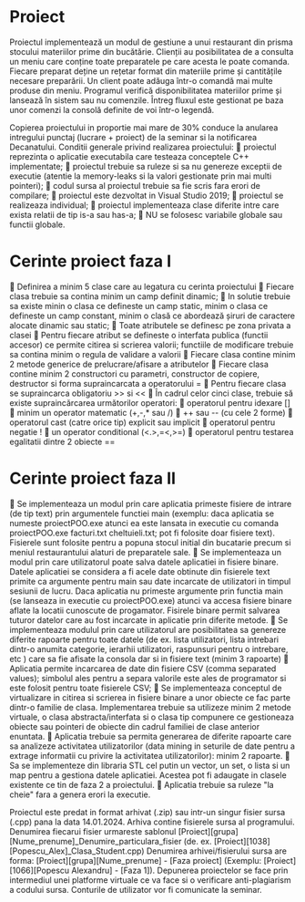 # Proiect
Proiectul implementează un modul de gestiune a unui restaurant din prisma stocului materiilor prime din bucătărie. Clienții au posibilitatea de a consulta un meniu care conține toate preparatele pe care acesta le poate comanda. Fiecare preparat deține un rețetar format din materiile prime și cantitățile necesare preparării. Un client poate adăuga într-o comandă mai multe produse din meniu. Programul verifică disponibilitatea materiilor prime și lansează în sistem sau nu comenzile. Întreg fluxul este gestionat pe baza unor comenzi la consolă definite de voi într-o legendă.

Copierea proiectului in proportie mai mare de 30% conduce la anularea intregului punctaj (lucrare + proiect) de la seminar  si la notificarea Decanatului.
Conditii generale privind realizarea proiectului:
	proiectul reprezinta o aplicatie executabila care testeaza conceptele C++ implementate;
	proiectul trebuie sa ruleze si sa nu genereze exceptii de executie (atentie la memory-leaks si la valori gestionate prin mai multi pointeri);
	codul sursa al proiectul trebuie sa fie scris fara erori de compilare;
	proiectul este dezvoltat in Visual Studio 2019;
	proiectul se realizeaza individual;
	proiectul implementeaza clase diferite intre care exista relatii de tip is-a sau has-a; 
	NU se folosesc variabile globale sau functii globale.

# Cerinte proiect faza I
	Definirea a minim 5 clase care au legatura cu cerinta proiectului
	Fiecare clasa trebuie sa contina minim un camp definit dinamic;
	In solutie trebuie sa existe minin o clasa ce defineste un camp static, minim o clasa ce defineste un camp constant, minim o clasă ce abordează șiruri de caractere alocate dinamic sau static;
	Toate atributele se definesc pe zona privata a clasei
	Pentru fiecare atribut se defineste o interfata publica (functii accesor) ce permite citirea si scrierea valorii; functiile de modificare trebuie sa contina minim o regula de validare a valorii
	Fiecare clasa contine minim 2 metode generice de prelucrare/afisare a atributelor
	Fiecare clasa contine minim 2 constructori cu parametri, constructor de copiere, destructor si forma supraincarcata a operatorului =
	Pentru fiecare clasa se supraincarca obligatoriu >> si <<
	În cadrul celor cinci clase, trebuie să existe supraincărcarea următorilor operatori:
	operatorul pentru idexare []
	minim un operator matematic (+,-,* sau /)
	++ sau -- (cu cele 2 forme)
	operatorul cast (catre orice tip) explicit sau implicit
	operatorul pentru negatie !
	un operator conditional (<.>,=<,>=)
	operatorul pentru testarea egalitatii dintre 2 obiecte ==

# Cerinte proiect faza II
	Se implementeaza un modul prin care aplicatia primeste fisiere de intrare (de tip text) prin argumentele functiei main (exemplu: daca aplicatia se numeste proiectPOO.exe atunci ea este lansata in executie cu comanda proiectPOO.exe facturi.txt cheltuieli.txt; pot fi folosite doar fisiere text). Fisierele sunt folosite pentru a popuna stocul initial din bucatarie precum si meniul restaurantului alaturi de preparatele sale.
	Se implementeaza un modul prin care utilizatorul poate salva datele aplicatiei in fisiere binare. Datele aplicatiei se considera a fi acele date obtinute din fisierele text primite ca argumente pentru main sau date incarcate de utilizatori in timpul sesiunii de lucru. Daca aplicatia nu primeste argumente prin functia main (se lanseaza in executie cu proiectPOO.exe) atunci va accesa fisiere binare aflate la locatii cunoscute de progamator. Fisirele binare permit salvarea tuturor datelor care au fost incarcate in aplicatie prin diferite metode.
	Se implementeaza modulul prin care utilizatorul are posibilitatea sa genereze diferite rapoarte pentru toate datele (de ex. lista utilizatori, lista intrebari dintr-o anumita categorie, ierarhii utilizatori, raspunsuri pentru o intrebare, etc ) care sa fie afisate la consola dar si in fisiere text (minim 3 rapoarte)
	Aplicatia permite incarcarea de date din fisiere CSV (comma separated values);  simbolul ales pentru a separa valorile este ales de programator si este folosit pentru toate fisierele CSV;
	Se implementeaza conceptul de virtualizare in citirea si scrierea in fisiere binare a unor obiecte ce fac parte dintr-o familie de clasa. Implementarea trebuie sa utilizeze minim 2 metode virtuale, o clasa abstracta/interfata si o clasa tip compunere ce gestioneaza obiecte sau pointeri de obiecte din cadrul familiei de clase anterior enuntata.
	Aplicatia trebuie sa permita generarea de diferite rapoarte care sa analizeze activitatea utilizatorilor (data mining in seturile de date pentru a extrage informatii cu privire la activitatea utilizatorilor): minim 2 rapoarte.
	Sa se implementeze din libraria STL cel putin un vector, un set, o lista si un map pentru a gestiona datele aplicatiei. Acestea pot fi adaugate in clasele existente ce tin de faza 2 a proiectului.
	Aplicatia trebuie sa ruleze "la cheie" fara a genera erori la executie.


Proiectul este predat in format arhivat (.zip) sau intr-un singur fisier sursa (.cpp) pana la data 14.01.2024. Arhiva contine fisierele sursa al programului. Denumirea fiecarui fisier urmareste sablonul [Proiect][grupa][Nume_prenume]_Denumire_particulara_fisier (de. ex. [Proiect][1038][Popescu_Alex]_Clasa_Student.cpp)
Denumirea arhivei/fisierului sursa are forma: [Proiect][grupa][Nume_prenume] - [Faza proiect] (Exemplu: [Proiect][1066][Popescu Alexandru] - [Faza 1]). 
Depunerea proiectelor se face prin intermediul unei platforme virtuale ce va face si o verificare anti-plagiarism a codului sursa. Conturile de utilizator vor fi comunicate la seminar.




